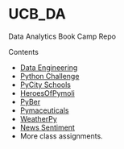 # UCB_DA
Data Analytics Book Camp Repo

Contents
<ul>
  <li> <a href="dataengineering/"> Data Engineering </a></li>
  <li> <a href="python_challenge/"> Python Challenge </a></li>
  <li> <a href="PyCitySchools/"> PyCity Schools</a></li>
  <li> <a href="HeroesOfPymoli/"> HeroesOfPymoli </a></li>
  <li> <a href="PyBer/">PyBer</a></li>
  <li> <a href="Pymaceuticals/">Pymaceuticals</a></li>
  <li> <a href="WeatherPy/">WeatherPy</a></li>
  <li> <a href="News_Sentiment/">News Sentiment</a></li>
  <li> More class assignments.</li></ul>
  
